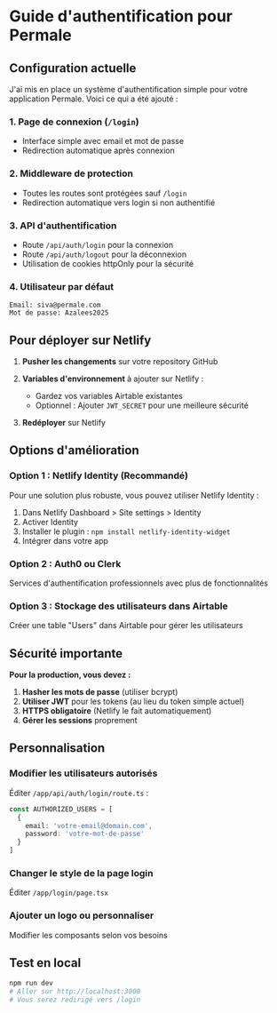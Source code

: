# Guide d'authentification pour Permale

## Configuration actuelle

J'ai mis en place un système d'authentification simple pour votre application Permale. Voici ce qui a été ajouté :

### 1. Page de connexion (`/login`)
- Interface simple avec email et mot de passe
- Redirection automatique après connexion

### 2. Middleware de protection
- Toutes les routes sont protégées sauf `/login`
- Redirection automatique vers login si non authentifié

### 3. API d'authentification
- Route `/api/auth/login` pour la connexion
- Route `/api/auth/logout` pour la déconnexion
- Utilisation de cookies httpOnly pour la sécurité

### 4. Utilisateur par défaut
```
Email: siva@permale.com
Mot de passe: Azalees2025
```

## Pour déployer sur Netlify

1. **Pusher les changements** sur votre repository GitHub

2. **Variables d'environnement** à ajouter sur Netlify :
   - Gardez vos variables Airtable existantes
   - Optionnel : Ajouter `JWT_SECRET` pour une meilleure sécurité

3. **Redéployer** sur Netlify

## Options d'amélioration

### Option 1 : Netlify Identity (Recommandé)
Pour une solution plus robuste, vous pouvez utiliser Netlify Identity :

1. Dans Netlify Dashboard > Site settings > Identity
2. Activer Identity
3. Installer le plugin : `npm install netlify-identity-widget`
4. Intégrer dans votre app

### Option 2 : Auth0 ou Clerk
Services d'authentification professionnels avec plus de fonctionnalités

### Option 3 : Stockage des utilisateurs dans Airtable
Créer une table "Users" dans Airtable pour gérer les utilisateurs

## Sécurité importante

**Pour la production, vous devez :**

1. **Hasher les mots de passe** (utiliser bcrypt)
2. **Utiliser JWT** pour les tokens (au lieu du token simple actuel)
3. **HTTPS obligatoire** (Netlify le fait automatiquement)
4. **Gérer les sessions** proprement

## Personnalisation

### Modifier les utilisateurs autorisés
Éditer `/app/api/auth/login/route.ts` :
```typescript
const AUTHORIZED_USERS = [
  {
    email: 'votre-email@domain.com',
    password: 'votre-mot-de-passe'
  }
]
```

### Changer le style de la page login
Éditer `/app/login/page.tsx`

### Ajouter un logo ou personnaliser
Modifier les composants selon vos besoins

## Test en local

```bash
npm run dev
# Aller sur http://localhost:3000
# Vous serez redirigé vers /login
```